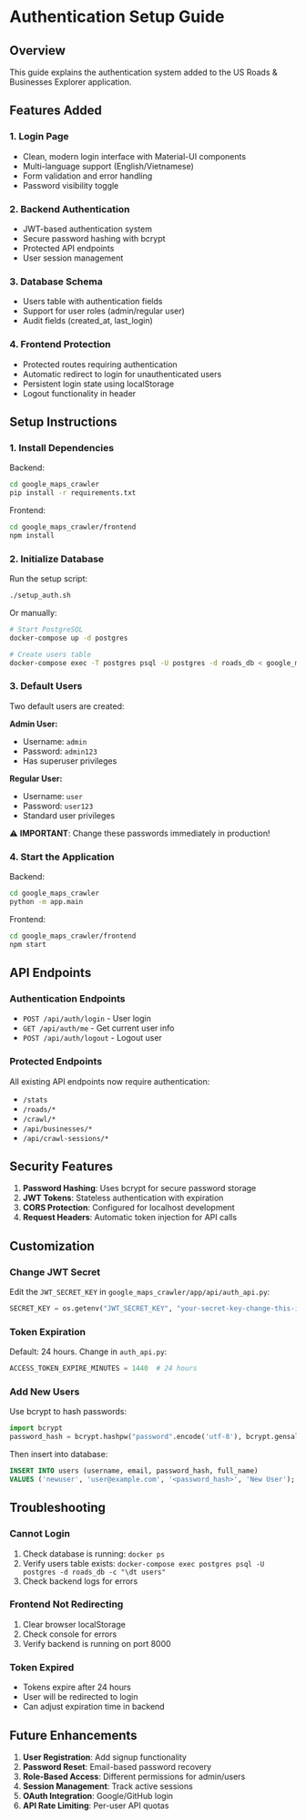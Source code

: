 # Authentication Setup Guide

## Overview
This guide explains the authentication system added to the US Roads & Businesses Explorer application.

## Features Added

### 1. Login Page
- Clean, modern login interface with Material-UI components
- Multi-language support (English/Vietnamese)
- Form validation and error handling
- Password visibility toggle

### 2. Backend Authentication
- JWT-based authentication system
- Secure password hashing with bcrypt
- Protected API endpoints
- User session management

### 3. Database Schema
- Users table with authentication fields
- Support for user roles (admin/regular user)
- Audit fields (created_at, last_login)

### 4. Frontend Protection
- Protected routes requiring authentication
- Automatic redirect to login for unauthenticated users
- Persistent login state using localStorage
- Logout functionality in header

## Setup Instructions

### 1. Install Dependencies

Backend:
```bash
cd google_maps_crawler
pip install -r requirements.txt
```

Frontend:
```bash
cd google_maps_crawler/frontend
npm install
```

### 2. Initialize Database

Run the setup script:
```bash
./setup_auth.sh
```

Or manually:
```bash
# Start PostgreSQL
docker-compose up -d postgres

# Create users table
docker-compose exec -T postgres psql -U postgres -d roads_db < google_maps_crawler/app/database/schemas_users.sql
```

### 3. Default Users

Two default users are created:

**Admin User:**
- Username: `admin`
- Password: `admin123`
- Has superuser privileges

**Regular User:**
- Username: `user`
- Password: `user123`
- Standard user privileges

⚠️ **IMPORTANT**: Change these passwords immediately in production!

### 4. Start the Application

Backend:
```bash
cd google_maps_crawler
python -m app.main
```

Frontend:
```bash
cd google_maps_crawler/frontend
npm start
```

## API Endpoints

### Authentication Endpoints
- `POST /api/auth/login` - User login
- `GET /api/auth/me` - Get current user info
- `POST /api/auth/logout` - Logout user

### Protected Endpoints
All existing API endpoints now require authentication:
- `/stats`
- `/roads/*`
- `/crawl/*`
- `/api/businesses/*`
- `/api/crawl-sessions/*`

## Security Features

1. **Password Hashing**: Uses bcrypt for secure password storage
2. **JWT Tokens**: Stateless authentication with expiration
3. **CORS Protection**: Configured for localhost development
4. **Request Headers**: Automatic token injection for API calls

## Customization

### Change JWT Secret
Edit the `JWT_SECRET_KEY` in `google_maps_crawler/app/api/auth_api.py`:
```python
SECRET_KEY = os.getenv("JWT_SECRET_KEY", "your-secret-key-change-this-in-production")
```

### Token Expiration
Default: 24 hours. Change in `auth_api.py`:
```python
ACCESS_TOKEN_EXPIRE_MINUTES = 1440  # 24 hours
```

### Add New Users
Use bcrypt to hash passwords:
```python
import bcrypt
password_hash = bcrypt.hashpw("password".encode('utf-8'), bcrypt.gensalt()).decode('utf-8')
```

Then insert into database:
```sql
INSERT INTO users (username, email, password_hash, full_name)
VALUES ('newuser', 'user@example.com', '<password_hash>', 'New User');
```

## Troubleshooting

### Cannot Login
1. Check database is running: `docker ps`
2. Verify users table exists: `docker-compose exec postgres psql -U postgres -d roads_db -c "\dt users"`
3. Check backend logs for errors

### Frontend Not Redirecting
1. Clear browser localStorage
2. Check console for errors
3. Verify backend is running on port 8000

### Token Expired
- Tokens expire after 24 hours
- User will be redirected to login
- Can adjust expiration time in backend

## Future Enhancements

1. **User Registration**: Add signup functionality
2. **Password Reset**: Email-based password recovery
3. **Role-Based Access**: Different permissions for admin/users
4. **Session Management**: Track active sessions
5. **OAuth Integration**: Google/GitHub login
6. **API Rate Limiting**: Per-user API quotas